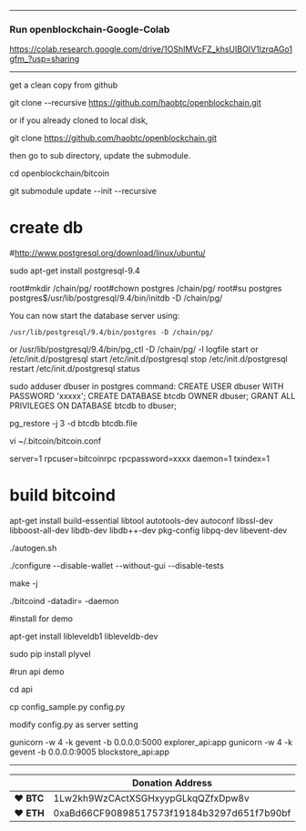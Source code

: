 -------------------------
### Run openblockchain-Google-Colab

https://colab.research.google.com/drive/1OShIMVcFZ_khsUIBOIV1lzrqAGo1gfm_?usp=sharing

-------------------------

get a clean copy from github

git clone --recursive https://github.com/haobtc/openblockchain.git

or if you already cloned to local disk, 

git clone https://github.com/haobtc/openblockchain.git

then go to sub directory, update the submodule.

cd openblockchain/bitcoin

git submodule update --init --recursive

# create db

#http://www.postgresql.org/download/linux/ubuntu/

sudo apt-get install postgresql-9.4

root#mkdir /chain/pg/
root#chown postgres /chain/pg/
root#su postgres
postgres$/usr/lib/postgresql/9.4/bin/initdb -D /chain/pg/

You can now start the database server using:

    /usr/lib/postgresql/9.4/bin/postgres -D /chain/pg/
or
    /usr/lib/postgresql/9.4/bin/pg_ctl -D /chain/pg/ -l logfile start
or 
    /etc/init.d/postgresql start
    /etc/init.d/postgresql stop
    /etc/init.d/postgresql restart
    /etc/init.d/postgresql status

sudo adduser dbuser
in postgres command:
CREATE USER dbuser WITH PASSWORD 'xxxxx';
CREATE DATABASE btcdb OWNER dbuser;
GRANT ALL PRIVILEGES ON DATABASE btcdb to dbuser;

pg_restore -j 3 -d btcdb btcdb.file

vi ~/.bitcoin/bitcoin.conf

server=1
rpcuser=bitcoinrpc
rpcpassword=xxxx
daemon=1
txindex=1


# build bitcoind

apt-get install build-essential libtool autotools-dev autoconf libssl-dev libboost-all-dev libdb-dev libdb++-dev pkg-config libpq-dev libevent-dev

./autogen.sh

./configure  --disable-wallet --without-gui --disable-tests

make -j

./bitcoind -datadir=<bitcoin data directory> -daemon

#install for demo

apt-get install libleveldb1 libleveldb-dev

sudo pip install plyvel

#run api demo

cd api 

cp config_sample.py config.py 

modify config.py as server setting

gunicorn -w 4 -k gevent -b 0.0.0.0:5000 explorer_api:app
gunicorn -w 4 -k gevent -b 0.0.0.0:9005 blockstore_api:app





----

|  | Donation Address |
| --- | --- |
| ♥ __BTC__ | 1Lw2kh9WzCActXSGHxyypGLkqQZfxDpw8v |
| ♥ __ETH__ | 0xaBd66CF90898517573f19184b3297d651f7b90bf |

